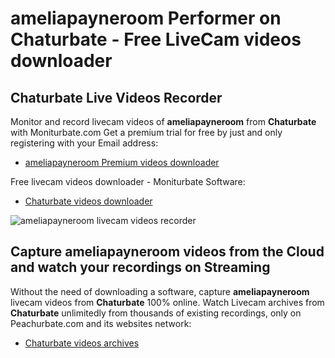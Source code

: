 # ameliapayneroom Performer on Chaturbate - Free LiveCam videos downloader

## Chaturbate Live Videos Recorder

Monitor and record livecam videos of **ameliapayneroom** from **Chaturbate** with Moniturbate.com
Get a premium trial for free by just and only registering with your Email address:
* [ameliapayneroom Premium videos downloader](https://moniturbate.com/request-demo-licence-key.html)

Free livecam videos downloader - Moniturbate Software:
* [Chaturbate videos downloader](https://moniturbate.com/moniturbate-download-software.html)

![ameliapayneroom livecam videos recorder](https://peachurnet.com/templates/moniturbate-software.png)


## Capture ameliapayneroom videos from the Cloud and watch your recordings on Streaming

Without the need of downloading a software, capture **ameliapayneroom** livecam videos from **Chaturbate** 100% online.
Watch Livecam archives from **Chaturbate** unlimitedly from thousands of existing recordings, only on Peachurbate.com and its websites network:
* [Chaturbate videos archives](https://peachurnet.com/)